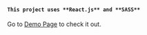 #### `This project uses **React.js** and **SASS**`
Go to [Demo Page](https://seyfullahgundogdu.github.io/cat-dog-project/) to check it out.